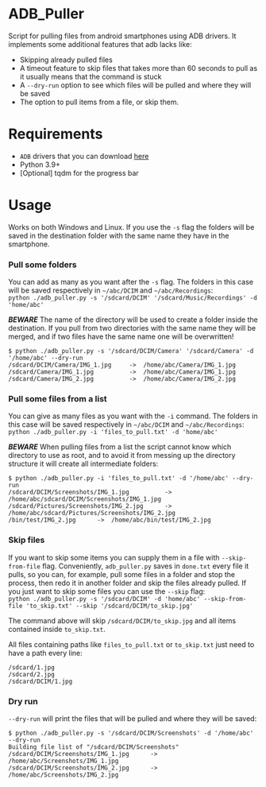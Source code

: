 # ADB_Puller
Script for pulling files from android smartphones using ADB drivers. It implements some additional features that adb lacks like:

- Skipping already pulled files
- A timeout feature to skip files that takes more than 60 seconds to pull as it usually means that the command is stuck
- A `--dry-run` option to see which files will be pulled and where they will be saved
- The option to pull items from a file, or skip them.

# Requirements
- `ADB` drivers that you can download [here](https://developer.android.com/studio/releases/platform-tools)
- Python 3.9+
- [Optional] tqdm for the progress bar

# Usage
Works on both Windows and Linux.
If you use the `-s` flag the folders will be saved in the destination folder with the same name they have in the smartphone.

### Pull some folders
You can add as many as you want after the `-s` flag. The folders in this case will be saved respectively in `~/abc/DCIM` and `~/abc/Recordings`: </br>
`python ./adb_puller.py -s '/sdcard/DCIM' '/sdcard/Music/Recordings' -d 'home/abc' `

***BEWARE*** The name of the directory will be used to create a folder inside the destination. If you pull from two directories with the same name they will be merged, and if two files have the same name one will be overwritten!
```
$ python ./adb_puller.py -s '/sdcard/DCIM/Camera' '/sdcard/Camera' -d '/home/abc' --dry-run
/sdcard/DCIM/Camera/IMG_1.jpg     ->  /home/abc/Camera/IMG_1.jpg
/sdcard/Camera/IMG_1.jpg          ->  /home/abc/Camera/IMG_1.jpg
/sdcard/Camera/IMG_2.jpg          ->  /home/abc/Camera/IMG_2.jpg
```

### Pull some files from a list
You can give as many files as you want with the `-i` command. The folders in this case will be saved respectively in `~/abc/DCIM` and `~/abc/Recordings`: </br>
`python ./adb_puller.py -i 'files_to_pull.txt' -d 'home/abc' `

***BEWARE*** When pulling files from a list the script cannot know which directory to use as root, and to avoid it from messing up the directory structure it will create all intermediate folders:
```
$ python ./adb_puller.py -i 'files_to_pull.txt' -d '/home/abc' --dry-run
/sdcard/DCIM/Screenshots/IMG_1.jpg          ->  /home/abc/sdcard/DCIM/Screenshots/IMG_1.jpg
/sdcard/Pictures/Screenshots/IMG_2.jpg      ->  /home/abc/sdcard/Pictures/Screenshots/IMG_2.jpg
/bin/test/IMG_2.jpg      ->  /home/abc/bin/test/IMG_2.jpg
```

### Skip files
If you want to skip some items you can supply them in a file with `--skip-from-file` flag. Conveniently, `adb_puller.py` saves in `done.txt` every file it pulls, so you can, for example, pull some files in a folder and stop the process, then redo it in another folder and skip the files already pulled. If you just want to skip some files you can use the `--skip` flag: </br>
`python ./adb_puller.py -s '/sdcard/DCIM' -d 'home/abc' --skip-from-file 'to_skip.txt' --skip '/sdcard/DCIM/to_skip.jpg' `

The command above will skip `/sdcard/DCIM/to_skip.jpg` and all items contained inside `to_skip.txt`.


All files containing paths like `files_to_pull.txt` or `to_skip.txt` just need to have a path every line:
```
/sdcard/1.jpg
/sdcard/2.jpg
/sdcard/DCIM/1.jpg
```


### Dry run
`--dry-run` will print the files that will be pulled and where they will be saved: </br>
```
$ python ./adb_puller.py -s '/sdcard/DCIM/Screenshots' -d '/home/abc' --dry-run
Building file list of "/sdcard/DCIM/Screenshots"
/sdcard/DCIM/Screenshots/IMG_1.jpg      ->  /home/abc/Screenshots/IMG_1.jpg
/sdcard/DCIM/Screenshots/IMG_2.jpg      ->  /home/abc/Screenshots/IMG_2.jpg
```
